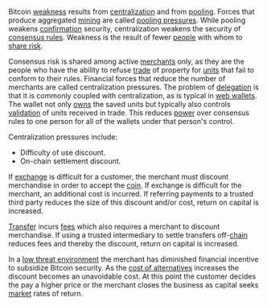 Bitcoin [weakness](Axiom-of-Resistance) results from [centralization](Glossary#centralization) and from [pooling](Glossary#pooling). Forces that produce aggregated [mining](Glossary#mine) are called [pooling pressures](Pooling-Pressure-Risk). While pooling weakens [confirmation](Glossary#confirmation) security, centralization weakens the security of [consensus rules](Glossary#consensus-rules). Weakness is the result of fewer [people](Glossary#person) with whom to [share risk](Risk-Sharing-Principle).

Consensus risk is shared among active [merchants](Glossary#merchant) only, as they are the people who have the ability to refuse [trade](Glossary#trade) of property for [units](Glossary#unit) that fail to conform to their rules. Financial forces that reduce the number of merchants are called centralization pressures. The problem of [delegation](Glossary#delegation) is that it is commonly coupled with centralization, as is typical in [web wallets](https://bitcoin.org/en/wallets/web). The wallet not only [owns](Glossary#owner) the saved units but typically also controls [validation](Glossary#validation) of units received in trade. This reduces [power](Glossary#power) over consensus rules to one person for all of the wallets under that person's control.

Centralization pressures include:

* Difficulty of use discount.
* On-chain settlement discount.

If [exchange](Glossary#exchange) is difficult for a customer, the merchant must discount merchandise in order to accept the [coin](Glossary#coin). If exchange is difficult for the merchant, an additional cost is incurred. If referring payments to a trusted third party reduces the size of this discount and/or cost, return on capital is increased.

[Transfer](Glossary#transfer) incurs [fees](Glossary#fee) which also requires a merchant to discount merchandise. If using a trusted intermediary to settle transfers off-[chain](Glossary#chain) reduces fees and thereby the discount, return on capital is increased.

In a [low threat environment](Threat-Level-Paradox) the merchant has diminished financial incentive to subsidize Bitcoin security. As the [cost of alternatives](https://en.wikipedia.org/wiki/Foreign_exchange_controls) increases the discount becomes an unavoidable cost. At this point the customer decides the pay a higher price or the merchant closes the business as capital seeks [market](Glossary#market) rates of return.

